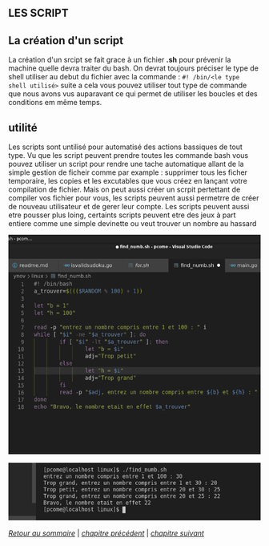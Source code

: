 ## LES SCRIPT 

## La création d'un script

La création d'un srcipt se fait grace à un fichier **.sh** pour prévenir la machine quelle devra traiter du bash.
On devrat toujours préciser le type de shell utiliser au debut du fichier avec la commande : 
`#! /bin/<le type shell utilisé>`
suite a cela vous pouvez utiliser tout type de commande que nous avons vus auparavant ce qui permet de utiliser les boucles et des conditions em même temps.

## utilité 
Les scripts sont untilisé pour automatisé des actions bassiques de tout type. Vu que les script peuvent prendre toutes les commande bash vous pouvez utiliser un script pour rendre une tache automatique allant de la simple gestion de ficheir comme par example : supprimer tous les ficher temporaire, les copies et les excutables que vous créez en lançant votre compilation de fichier. Mais on peut aussi créer un scrpit pertettant de compiler vos fichier pour vous, les scripts peuvent aussi permetrre de créer de nouveau utilisateur et de gerer leur compte. 
Les scripts peuvent aussi etre pousser plus loing, certaints scripts peuvent etre des jeux à part entiere comme une simple devinette ou veut trouver un nombre au hassard

![find_numbs](./picture/find_numb.png)

![find_numb_res](./picture/find_numb_res.png)

*[Retour au sommaire](./README.md)* | *[chapitre précédent](https://github.com/lancelot260/linux/blob/main/boucles.md)* | *[chapitre suivant](https://github.com/lancelot260/linux/blob/main/variablet%3F.md)*
